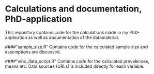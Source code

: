 # Calculations and documentation, PhD-application
This repository contains code for the calculations made in my PhD-application as well as documentation of the datamaterial.

####"sample_size.R" 
Contains code for the calculated sample size and assumptions are discussed.

####"who_data_script.R" 
Contains code for the calculated prevalences, means etc. Data sources (URLs) is included directly for each variable.
